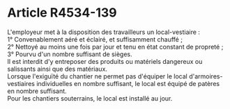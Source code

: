 # Article R4534-139

  
L'employeur met à la disposition des travailleurs un local-vestiaire :   
1° Convenablement aéré et éclairé, et suffisamment chauffé ;   
2° Nettoyé au moins une fois par jour et tenu en état constant de propreté ;   
3° Pourvu d'un nombre suffisant de sièges.   
Il est interdit d'y entreposer des produits ou matériels dangereux ou salissants ainsi que des matériaux.   
Lorsque l'exiguïté du chantier ne permet pas d'équiper le local d'armoires-vestiaires individuelles en nombre suffisant, le local est équipé de patères en nombre suffisant.   
Pour les chantiers souterrains, le local est installé au jour.